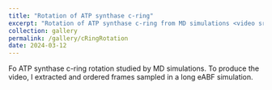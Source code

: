 ```yaml
---
title: "Rotation of ATP synthase c-ring"
excerpt: "Rotation of ATP synthase c-ring from MD simulations <video src='https://github.com/flblanc/flblanc.github.io/assets/6830003/e96bff59-a124-459e-9bc0-dd3bb4334453' controls="controls" style="max-width: 730px;></video>"
collection: gallery
permalink: /gallery/cRingRotation
date: 2024-03-12
---
```


Fo ATP synthase c-ring rotation studied by MD simulations. To produce the video, I extracted and ordered frames sampled in a long eABF simulation.
